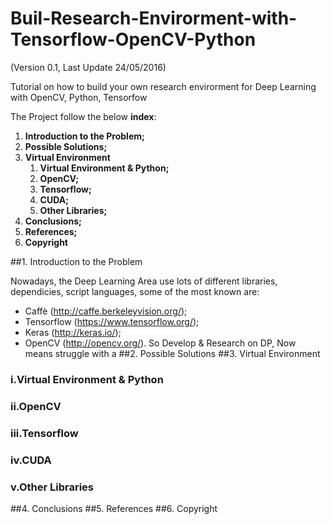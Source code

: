 # Buil-Research-Envirorment-with-Tensorflow-OpenCV-Python
(Version 0.1, Last Update 24/05/2016)

Tutorial on how to build your own research envirorment for Deep Learning with OpenCV, Python, Tensorfow


The Project  follow the below **index**:

1. **Introduction to the Problem;**
2. **Possible Solutions;**
3. **Virtual Environment**
      1. **Virtual Environment & Python;**
      2. **OpenCV;**
      3. **Tensorflow;**
      4. **CUDA;**
      5. **Other Libraries;**
4. **Conclusions;**
5. **References;**
6. **Copyright**



##1. Introduction to the Problem

Nowadays, the Deep Learning Area use lots of  different libraries, dependicies, script languages, some of the most known are:
- Caffè (http://caffe.berkeleyvision.org/);
- Tensorflow (https://www.tensorflow.org/);
- Keras (http://keras.io/);
- OpenCV (http://opencv.org/).
So Develop & Research on DP, Now means struggle with a 
##2. Possible Solutions
##3. Virtual Environment
  
### i.Virtual Environment & Python
  
### ii.OpenCV
  
### iii.Tensorflow
  
### iv.CUDA
  
### v.Other Libraries
  
##4. Conclusions
##5. References
##6. Copyright
